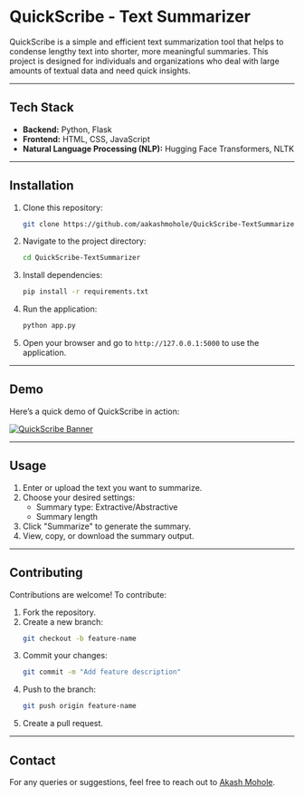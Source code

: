 # QuickScribe - Text Summarizer

QuickScribe is a simple and efficient text summarization tool that helps to condense lengthy text into shorter, more meaningful summaries. This project is designed for individuals and organizations who deal with large amounts of textual data and need quick insights.

---
## Tech Stack

- **Backend:** Python, Flask
- **Frontend:** HTML, CSS, JavaScript
- **Natural Language Processing (NLP):** Hugging Face Transformers, NLTK

---

## Installation

1. Clone this repository:
    ```bash
    git clone https://github.com/aakashmohole/QuickScribe-TextSummarizer.git
    ```
2. Navigate to the project directory:
    ```bash
    cd QuickScribe-TextSummarizer
    ```
3. Install dependencies:
    ```bash
    pip install -r requirements.txt
    ```
4. Run the application:
    ```bash
    python app.py
    ```
5. Open your browser and go to `http://127.0.0.1:5000` to use the application.

---

## Demo

Here’s a quick demo of QuickScribe in action:

[![QuickScribe Banner](https://github.com/aakashmohole/QuickScribe-TextSummarizer/blob/main/images/1.png)]([https://www.youtube.com/watch?v=70tGXwfVML0](https://youtu.be/uzBu6GNcnkA))

---

## Usage

1. Enter or upload the text you want to summarize.
2. Choose your desired settings:
   - Summary type: Extractive/Abstractive
   - Summary length
3. Click "Summarize" to generate the summary.
4. View, copy, or download the summary output.

---

## Contributing

Contributions are welcome! To contribute:
1. Fork the repository.
2. Create a new branch:
    ```bash
    git checkout -b feature-name
    ```
3. Commit your changes:
    ```bash
    git commit -m "Add feature description"
    ```
4. Push to the branch:
    ```bash
    git push origin feature-name
    ```
5. Create a pull request.

---

## Contact

For any queries or suggestions, feel free to reach out to [Akash Mohole](https://github.com/aakashmohole).
